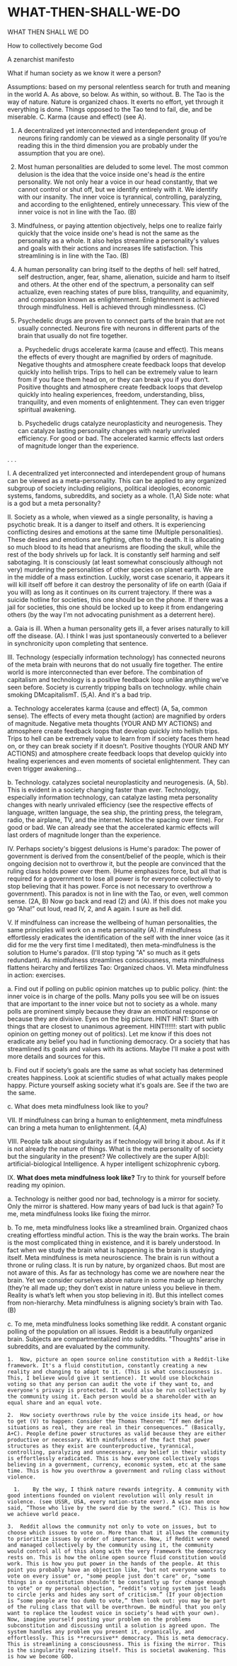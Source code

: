 # WHAT-THEN-SHALL-WE-DO

WHAT THEN SHALL WE DO

How to collectively become God

A zenarchist manifesto


What if human society as we know it were a person?


Assumptions: based on my personal relentless search for truth and meaning in the world
A.	 As above, so below. As within, so without. 
B.	The Tao is the way of nature. Nature is organized chaos. It exerts no effort, yet through it everything is done. Things opposed to the Tao tend to fail, die, and be miserable. 
C.	Karma (cause and effect) (see A). 
 
1.	A decentralized yet interconnected and interdependent group of neurons firing randomly can be viewed as a single personality (If you’re reading this in the third dimension you are probably under the assumption that you are one).
2.	Most human personalities are deluded to some level. The most common delusion is the idea that the voice inside one's head *is* the entire personality. We not only hear a voice in our head constantly, that we cannot control or shut off, but we identify entirely with it. We identify with our insanity. The inner voice is tyrannical, controlling, paralyzing, and according to the enlightened, entirely unnecessary. This view of the inner voice is not in line with the Tao. (B)
3.	Mindfulness, or paying attention objectively, helps one to realize fairly quickly that the voice inside one's head is not the same as the personality as a whole. It also helps streamline a personality's values and goals with their actions and increases life satisfaction. This streamlining is in line with the Tao. (B)
4.	A human personality can bring itself to the depths of hell: self hatred, self destruction, anger, fear, shame, alienation, suicide and harm to itself and others. At the other end of the spectrum, a personality can self actualize, even reaching states of pure bliss, tranquility, and equanimity, and compassion known as enlightenment. Enlightenment is achieved through mindfulness. Hell is achieved through mindlessness. (C)
5.	Psychedelic drugs are proven to connect parts of the brain that are not usually connected. Neurons fire with neurons in different parts of the brain that usually do not fire together. 

	a.	Psychedelic drugs accelerate karma (cause and effect). This means the effects of every thought are magnified by orders of magnitude.  Negative thoughts and atmosphere create feedback loops that develop quickly into hellish trips. Trips to hell can be extremely value to learn from if you face them head on, or they can break you if you don’t. Positive thoughts and atmosphere create feedback loops that develop quickly into healing experiences, freedom, understanding, bliss, tranquility, and even moments of enlightenment. They can even trigger spiritual awakening.
	
	b.	Psychedelic drugs catalyze neuroplasticity and neurogenesis. They can catalyze lasting personality changes with nearly unrivaled efficiency. For good or bad. The accelerated karmic effects last orders of magnitude longer than the experience.
	
.
.
.


I.	A decentralized yet interconnected and interdependent group of humans can be viewed as a meta-personality. This can be applied to any organized subgroup of society including religions, political ideologies, economic systems, fandoms, subreddits, and society as a whole. (1,A) Side note: what is a god but a meta personality?

II.	Society as a whole, when viewed as a single personality, is having a psychotic break. It is a danger to itself and others. It is experiencing conflicting desires and emotions at the same time (Multiple personalities). These desires and emotions are fighting, often to the death. It is allocating so much blood to its head that aneurisms are flooding the skull, while the rest of the body shrivels up for lack. It is constantly self harming and self sabotaging. It is consciously (at least somewhat consciously although not very) murdering the personalities of other species on planet earth. We are in the middle of a mass extinction. Luckily, worst case scenario, it appears it will kill itself off before it can destroy the personality of life on earth (Gaia if you will) as long as it continues on its current trajectory. If there was a suicide hotline for societies, this one should be on the phone. If there was a jail for societies, this one should be locked up to keep it from endangering others (by the way I'm not advocating punishment as a deterrent here).

  a.	Gaia is ill. When a human personality gets ill, a fever arises naturally to kill off the disease. (A). I think I was just spontaneously converted to a believer in synchronicity upon completing that sentence.
  
III.	Technology (especially information technology) has connected neurons of the meta brain with neurons that do not usually fire together. The entire world is more interconnected than ever before. The combination of capitalism and technology is a positive feedback loop unlike anything we’ve seen before. Society is currently tripping balls on technology. while chain smoking DMcapitalismT. (5,A). And it's a bad trip.

  a.	Technology accelerates karma (cause and effect) (A, 5a, common sense). The effects of every meta thought (action) are magnified by orders of magnitude. Negative meta thoughts (YOUR  AND MY ACTIONS) and atmosphere create feedback loops that develop quickly into hellish trips. Trips to hell can be extremely value to learn from if society faces them head on, or they can break society if it doesn’t. Positive thoughts (YOUR AND MY ACTIONS) and atmosphere create feedback loops that develop quickly into healing experiences and even moments of societal enlightenment. They can even trigger awakening… 
  
  b.	Technology. catalyzes societal neuroplasticity and neurogenesis. (A, 5b). This is evident in a society changing faster than ever. Technology, especially information technology, can catalyze lasting meta personality changes with nearly unrivaled efficiency (see the respective effects of language, written language, the sea ship, the printing press, the telegram, radio, the airplane, TV, and the internet. Notice the spacing over time). For good or bad. We can already see that the accelerated karmic effects will last orders of magnitude longer than the experience.
  
IV.	Perhaps society's biggest delusions is Hume's paradox: The power of government is derived from the consent/belief of the people, which is their ongoing decision not to overthrow it, but the people are convinced that the ruling class holds power over them. (Hume emphasizes force, but all that is required for a government to lose all power is for everyone collectively to stop believing that it has power. Force is not necessary to overthrow a government). This paradox is not in line with the Tao, or even, well common sense. (2A, B) Now go back and read (2) and (A). If this does not make you go “Aha!” out loud, read IV, 2, and A again. I sure as hell did.

V.	If mindfulness can increase the wellbeing of human personalities, the same principles will work on a meta personality (A). If mindfulness effortlessly eradicates the identification of the self with the inner voice (as it did for me the very first time I meditated), then meta-mindfulness is the solution to Hume's paradox. (I'll stop typing "A" so much as it gets redundant). As mindfulness streamlines consciousness, meta mindfulness flattens heirarchy and fertilizes Tao: Organized chaos. 
VI.	Meta mindfulness in action: exercises. 

  a.	Find out if polling on public opinion matches up to public policy. (hint: the inner voice is in charge of the polls. Many polls you see will be on issues that are important to the inner voice but not to society as a whole. many polls are prominent simply because they draw an emotional response or because they are divisive. Eyes on the big picture. HINT HINT: Start with things that are closest to unanimous agreement. HINT!!!!!!: start with public opinion on getting money out of politics). Let me know if this does not eradicate any belief you had in functioning democracy. Or a society that has streamlined its goals and values with its actions. Maybe I'll make a post with more details and sources for this.
  
  b.	Find out if society’s goals are the same as what society has determined creates happiness. Look at scientific studies of what actually makes people happy. Picture yourself asking society what it's goals are. See if the two are the same.
  
  c.	What does meta mindfulness look like to you?
  
VII.	If mindfulness can bring a human to enlightenment, meta mindfulness can bring a meta human to enlightenment. (4,A)

VIII.	People talk about singularity as if technology will bring it about. As if it is not already the nature of things. What is the meta personality of society but the singularity in the present? We collectively are the super A(b)I: artificial-biological Intelligence. A hyper intelligent schizophrenic cyborg.

IX.	**What does meta mindfulness look like?** Try to think for yourself before reading my opinion.

  a.	Technology is neither good nor bad, technology is a mirror for society. Only the mirror is shattered. How many years of bad luck is that again? To me, meta mindfulness looks like fixing the mirror.
  
  b.	To me, meta mindfulness looks like a streamlined brain. Organized chaos creating effortless mindful action. This is the way the brain works. The brain is the most complicated thing in existence, and it is barely understood. In fact when we study the brain what is happening is the brain is studying itself. Meta mindfulness is meta neuroscience. The brain is run without a throne or ruling class. It is run by nature, by organized chaos. But most are not aware of this. As far as technology has come we are nowhere near the brain. Yet we consider ourselves above nature in some made up hierarchy (they’re all made up; they don’t exist in nature unless you believe in them. Reality is what’s left when you stop believing in it). But this intellect comes from non-hierarchy. Meta mindfulness is aligning society’s brain with Tao. (B)
  
  c.	To me, meta mindfulness looks something like reddit. A constant organic polling of the population on all issues. Reddit is a beautifully organized brain. Subjects are compartmentalized into subreddits. "Thoughts" arise in subreddits, and are evaluated by the community. 
  
    1.	Now, picture an open source online constitution with a Reddit-like framework. It's a fluid constitution, constantly creating a new reality and changing to adapt to it. (This is what consciousness is. This, I believe would give it sentience). It would use blockchain voting so that any person can audit the vote if they want to, and everyone's privacy is protected. It would also be run collectively by the community using it. Each person would be a shareholder with an equal share and an equal vote.
    
    2.	How society overthrows rule by the voice inside its head, or how to get (V) to happen: Consider the Thomas Theorem: “If men define situations as real, they are real in their consequences.” (Basically, A+C). People define power structures as valid because they are either productive or necessary. With mindfulness of the fact that power structures as they exist are counterproductive, tyrannical, controlling, paralyzing and unnecessary, any belief in their validity is effortlessly eradicated. This is how everyone collectively stops believing in a government, currency, economic system, etc at the same time. This is how you overthrow a government and ruling class without violence.
    
      1.	By the way, I think nature rewards integrity. A community with good intentions founded on violent revolution will only result in violence. (see USSR, USA, every nation-state ever). A wise man once said, “Those who live by the sword die by the sword.” (C). This is how we achieve world peace.
      
    3.	Reddit allows the community not only to vote on issues, but to choose which issues to vote on. More than that it allows the community to prioritize issues by order of importance. Now, if Reddit were owned and managed collectively by the community using it, the community would control all of this along with the very framework the democracy rests on. This is how the online open source fluid constitution would work. This is how you put power in the hands of the people. At this point you probably have an objection like, "but not everyone wants to vote on every issue" or, "some people just don't care" or, "some things in a constitution shouldn't be constantly up for change enough to vote" or my personal objection, “reddit’s voting system just leads to circle jerks and hides any sort of criticism.” (If your objection is “some people are too dumb to vote,” then look out: you may be part of the ruling class that will be overthrown. Be mindful that you only want to replace the loudest voice in society’s head with your own). Now, imagine yourself posting your problem on the problems subconstitution and discussing until a solution is agreed upon. The system handles any problem you present it, organically, and effortlessly. This is **recursive** democracy. This is meta democracy. This is streamlining a consciousness. This is fixing the mirror. This is the singularity realizing itself. This is societal awakening. This is how we become GOD.
